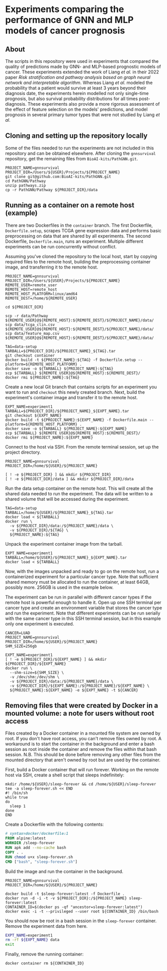 # Experiments comparing the performance of GNN and MLP models of cancer prognosis

## About
The scripts in this repository were used in experiments that compared the quality of predictions made by GNN- and 
MLP-based prognostic models of cancer. These experiments extended the work of Liang _et al._ in their 2022 paper _Risk 
stratification and pathway analysis based on graph neural network and interpretable algorithm_. Whereas Liang _et al_.
modeled the probability that a patient would survive at least 3 years beyond their diagnosis date, the experiments 
herein modelled not only single-time prognosis, but also survival probability distributions for all times 
post-diagnosis. These experiments also provide a more rigorous assessment of the effect of feature selection on the 
models' predictions, and model prognosis in several primary tumor types that were not studied by Liang _et al_.

## Cloning and setting up the repository locally
Some of the files needed to run the experiments are not included in this repository and can be obtained elsewhere. 
After cloning the `gnnsurvival` repository, get the remaining files from `BioAI-kits/PathGNN.git`.
```shell
PROJECT_NAME=gnnsurvival
PROJECT_DIR=/Users/${USER}/Projects/${PROJECT_NAME}
git clone git@github.com:BioAI-kits/PathGNN.git
cd PathGNN/Pathway
unzip pathways.zip
cp -r PathGNN/Pathway ${PROJECT_DIR}/data
```

## Running as a container on a remote host (example)
There are two Dockerfiles in the `container` branch. The first Dockerfile, `Dockerfile.setup`, scrapes TCGA gene 
expression data and performs basic preprocessing on data that are shared by all experiments. The second Dockerfile, 
`Dockerfile.main`, runs an experiment. Multiple different experiments can be run concurrently without conflict.

Assuming you've cloned the repository to the local host, start by copying required files to the remote host, 
building the preprocessing container image, and transferring it to the remote host.
```shell
PROJECT_NAME=gnnsurvival
PROJECT_DIR=/Users/${USER}/Projects/${PROJECT_NAME}
REMOTE_USER=remote_user
REMOTE_HOST=remote_host
REMOTE_HOST_PLATFORM=linux/amd64
REMOTE_DEST=/home/${REMOTE_USER}

cd ${PROJECT_DIR}

scp -r data/Pathway ${REMOTE_USER}@${REMOTE_HOST}:${REMOTE_DEST}/${PROJECT_NAME}/data/
scp data/tcga_clin.csv ${REMOTE_USER}@${REMOTE_HOST}:${REMOTE_DEST}/${PROJECT_NAME}/data/
scp data/feature_map.csv ${REMOTE_USER}@${REMOTE_HOST}:${REMOTE_DEST}/${PROJECT_NAME}/data/

TAG=data-setup
TARBALL=${PROJECT_DIR}/${PROJECT_NAME}_${TAG}.tar
git checkout container
docker build -t ${PROJECT_NAME}:${TAG} -f Dockerfile.setup --platform=${REMOTE_HOST_PLATFORM} .
docker save -o ${TARBALL} ${PROJECT_NAME}:${TAG}
scp ${TARBALL} ${REMOTE_USER}@${REMOTE_HOST}:${REMOTE_DEST}/
docker rmi ${PROJECT_NAME}:${TAG}
```
Create a new local Git branch that contains scripts for an experiment you want to run and `checkout` this newly 
created branch. Next, build the experiment's container image and transfer it to the remote host.
```shell
EXPT_NAME=experiment1
TARBALL=${PROJECT_DIR}/${PROJECT_NAME}_${EXPT_NAME}.tar
git checkout ${EXPT_NAME}
docker build -t ${PROJECT_NAME}:${EXPT_NAME} -f Dockerfile.main --platform=${REMOTE_HOST_PLATFORM} .
docker save -o ${TARBALL} ${PROJECT_NAME}:${EXPT_NAME}
scp ${TARBALL} ${REMOTE_USER}@${REMOTE_HOST}:${REMOTE_DEST}/
docker rmi ${PROJECT_NAME}:${EXPT_NAME}
```
Connect to the host via SSH. From the remote terminal session, set up the project directory.
```shell
PROJECT_NAME=gnnsurvival
PROJECT_DIR=/home/${USER}/${PROJECT_NAME}

[ ! -e ${PROJECT_DIR} ] && mkdir ${PROJECT_DIR}
[ ! -e ${PROJECT_DIR}/data ] && mkdir ${PROJECT_DIR}/data
```
Run the data setup container on the remote host. This will create all the shared data needed to run the experiment.
The data will be written to a shared volume that will be accessed during the experiment.
```shell
TAG=data-setup
TARBALL=/home/${USER}/${PROJECT_NAME}_${TAG}.tar
docker load < ${TARBALL}
docker run \
  -v ${PROJECT_DIR}/data:/${PROJECT_NAME}/data \
  -v ${PROJECT_DIR}/${TAG} \
  ${PROJECT_NAME}:${TAG}
```
Unpack the experiment container image from the tarball.
```shell
EXPT_NAME=experiment1
TARBALL=/home/${USER}/${PROJECT_NAME}_${EXPT_NAME}.tar
docker load < ${TARBALL}
```
Now, with the images unpacked and ready to go on the remote host, run a containerized experiment for a particular 
cancer type. Note that sufficient shared memory must be allocated to run the container, at least 64GB, possibly more.
256GB is used in the example below.

The experiment can be run in parallel with different cancer types if the remote host is powerful enough to 
handle it. Open up one SSH terminal per cancer type and create an environment variable that stores the cancer type 
and run the experiment. Note that different experiments can be run serially with the same cancer type in this SSH 
terminal session, but in this example only one experiment is executed.
```shell
CANCER=LUAD
PROJECT_NAME=gnnsurvival
PROJECT_DIR=/home/${USER}/${PROJECT_NAME}
SHM_SIZE=256gb

EXPT_NAME=experiment1
[ ! -e ${PROJECT_DIR}/${EXPT_NAME} ] && mkdir ${PROJECT_DIR}/${EXPT_NAME}
docker run \
  --shm-size=${SHM_SIZE} \
  -v /dev/shm:/dev/shm \
  -v ${PROJECT_DIR}/data:/${PROJECT_NAME}/data \
  -v ${PROJECT_DIR}/${EXPT_NAME}:/${PROJECT_NAME}/${EXPT_NAME} \
  ${PROJECT_NAME}:${EXPT_NAME} -e ${EXPT_NAME} -t ${CANCER}
```

## Removing files that were created by Docker in a mounted volume: a note for users without root access
Files created by a Docker container in a mounted file system are owned by root. If you don't have root access, you 
can't remove files owned by root. A workaround is to start the container in the background and enter a bash session 
as root inside the container and remove the files within that bash session. N.B. This should be done before removing 
any other files from the mounted directory that aren't owned by root but are used by the container.

First, build a Docker container that will run forever. Working on the remote host via SSH, create a shell script that 
sleeps indefinitely:
```shell
mkdir /home/${USER}/sleep-forever && cd /home/${USER}/sleep-forever
tee -a sleep-forever.sh << END
#! /bin/sh
while true
do
  sleep 1
done
END
```
Create a Dockerfile with the following contents:
```dockerfile
# syntax=docker/dockerfile:1
FROM alpine:latest
WORKDIR /sleep-forever
RUN apk add --no-cache bash
COPY . .
RUN chmod u+x sleep-forever.sh
CMD ["bash", "sleep-forever.sh"]
```
Build the image and run the container in the background.
```shell
PROJECT_NAME=gnnsurvival
PROJECT_DIR=/home/${USER}/${PROJECT_NAME}

docker build -t $sleep-forever:latest -f Dockerfile .
docker run -d -i -t -v ${PROJECT_DIR}:/${PROJECT_NAME} sleep-forever:latest
CONTAINER_ID=$(docker ps -qf "ancestor=sleep-forever:latest")
docker exec -i -t --privileged --user root ${CONTAINER_ID} /bin/bash
```
You should now be root in a bash session in the `sleep-forever` container. Remove the experiment data from here.
```bash
EXPT_NAME=experiment1
rm -rf ${EXPT_NAME} data
exit
```
Finally, remove the running container:
```shell
docker container rm ${CONTAINER_ID}
```
